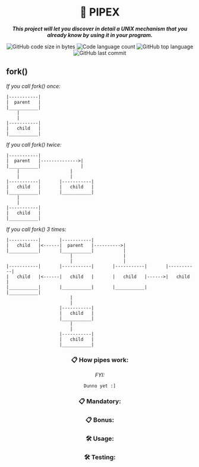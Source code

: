 <h1 align="center">
	📖 PIPEX
</h1>
<p align="center">
	<b><i>This project will let you discover in detail a UNIX mechanism that you already know
by using it in your program.</i></b><br>
</p>

<p align="center">
	<img alt="GitHub code size in bytes" src="https://img.shields.io/github/languages/code-size/zstenger93/pipex?color=lightblue" />
	<img alt="Code language count" src="https://img.shields.io/github/languages/count/zstenger93/pipex?color=yellow" />
	<img alt="GitHub top language" src="https://img.shields.io/github/languages/top/zstenger93/pipex?color=blue" />
	<img alt="GitHub last commit" src="https://img.shields.io/github/last-commit/zstenger93/pipex?color=green" />
</p>
<h2>fork()</h2>

_If you call fork() once:_

	|-----------|
	|  parent   |
	|___________|
		|
		|
	|-----------|
	|   child   |
	|___________|

_If you call fork() twice:_

	|-----------|
	|  parent   |-------------->|
	|___________|               |
		|                   |
		|                   |
	|-----------|       |-----------|
	|   child   |       |   child   |
	|___________|       |___________|
		|
		|
	|-----------|
	|   child   |       
	|___________|

_If you call fork() 3 times:_

	|-----------|       |-----------|
	|   child   |<------|  parent   |---------->|
	|___________|       |___________|           |
	                    	|                   |
	                    	|                   |
	|-----------|       |-----------|       |-----------|       |-----------|
	|   child   |<------|   child   |       |   child   |------>|   child   |
	|___________|       |___________|       |___________|       |___________|
	                    	|
	                    	|
	                    |-----------|
	                    |   child   |
	                    |___________|
	                    	|
	                    	|
	                    |-----------|
	                    |   child   |
	                    |___________|

<div align=center>

### 📋 How pipes work:
_FYI:_

	Dunno yet :]

### 📋 Mandatory:

### 📋 Bonus:

### 🛠️ Usage:

### 🛠️ Testing:
</div>